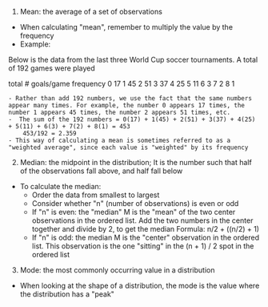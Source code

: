 <!-- Three Main Numerical Measures of Center: Mean, Median and Mode -->

1. Mean: the average of a set of observations 
  - When calculating "mean", remember to multiply the value by the frequency 
  - Example: 
  
  Below is the data from the last three World Cup soccer tournaments. A total of 192 games were played
  
  total # goals/game	frequency
          0	               17
          1	               45
          2	               51
          3	               37
          4	               25
          5	               11
          6	               3
          7	               2
          8	               1
    
    - Rather than add 192 numbers, we use the fact that the same numbers appear many times. For example, the number 0 appears 17 times, the number 1 appears 45 times, the number 2 appears 51 times, etc.
    -  The sum of the 192 numbers = 0(17) + 1(45) + 2(51) + 3(37) + 4(25) + 5(11) + 6(3) + 7(2) + 8(1) = 453
        453/192 = 2.359
    - This way of calculating a mean is sometimes referred to as a "weighted average", since each value is "weighted" by its frequency
    
2. Median: the midpoint in the distribution; It is the number such that half of the observations fall above, and half fall below
  - To calculate the median:
    - Order the data from smallest to largest 
    - Consider whether "n" (number of observations) is even or odd 
    - If "n" is even: the "median" M is the "mean" of the two center observations in the ordered list. Add the two numbers in the center together and divide by 2, to get the median 
      Formula: n/2 + ((n/2) + 1)
    - If "n" is odd: the median M is the "center" observation in the ordered list. This observation is the one "sitting" in the (n + 1) / 2 spot in the ordered list

3. Mode: the most commonly occurring value in a distribution 
  - When looking at the shape of a distribution, the mode is the value where the distribution has a "peak"